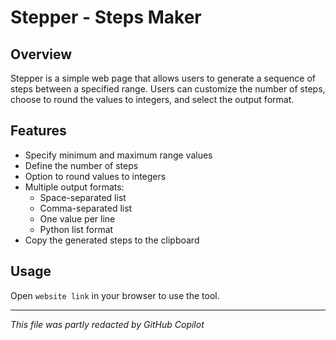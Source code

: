 # Stepper - Steps Maker

## Overview
Stepper is a simple web page that allows users to generate a sequence of steps between a specified range. Users can customize the number of steps, choose to round the values to integers, and select the output format.

## Features
- Specify minimum and maximum range values
- Define the number of steps
- Option to round values to integers
- Multiple output formats:
  - Space-separated list
  - Comma-separated list
  - One value per line
  - Python list format
- Copy the generated steps to the clipboard

## Usage
Open `website link` in your browser to use the tool.

--------------------------------------------------

*This file was partly redacted by GitHub Copilot*